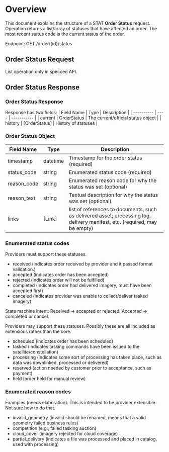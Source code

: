 # Overview

This document explains the structure of a STAT **Order Status** request. Operation returns a list/array of statuses that have affected an order.  The most recent status code is the current status of the order.


Endpoint: GET /order/{id}/status

## Order Status Request

List operation only in specced API.

## Order Status Response

### Order Status Response

Response has two fields:
| Field Name | Type | Description |
| ---------- | ---- | ----------- |
| current | OrderStatus | The current/official status object |
| history | [OrderStatus] | History of statuses |

### Order Status Object

| Field Name | Type | Description |
| ---------- | ---- | ----------- |
| timestamp  | datetime | Timestamp for the order status (required) |
| status_code | string | Enumerated status code (required) |
| reason_code | string | Enumerated reason code for why the status was set (optional) |
| reason_text | string | Textual description for why the status was set (optional) |
| links | [Link] | list of references to documents, such as delivered asset, processing log, delivery manifest, etc. (required, may be empty) |

### Enumerated status codes

Providers must support these statuses.

* received (indicates order received by provider and it passed format validation.)
* accepted (indicates order has been accepted)
* rejected (indicates order will not be fulfilled)
* completed (indicates order had delivered imagery, must have been accepted first)
* canceled (indicates provider was unable to collect/deliver tasked imagery)

State machine intent:
Received -> accepted or rejected.
Accepted -> completed or cancel.

Providers may support these statuses.  Possibly these are all included as extensions rather than the core.

* scheduled (indicates order has been scheduled)
* tasked (indicates tasking commands have been issued to the satellite/constellation)
* processing (indicates some sort of processing has taken place, such as data was downlinked, processed or delivered)
* reserved (action needed by customer prior to acceptance, such as payment)
* held (order held for manual review)


### Enumerated reason codes

Examples (needs elaboration).  This is intended to be provider extensible.  Not sure how to do that.

* invalid_geometry (invalid should be renamed, means that a valid geometry failed business rules)
* competition (e.g., failed tasking auction)
* cloud_cover (imagery rejected for cloud coverage)
* partial_delivery (indicates a file was processed and placed in catalog, used with processing)

